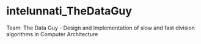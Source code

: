 # intelunnati_TheDataGuy
Team: The Data Guy - Design and Implementation of slow and fast division algorithms in Computer Architecture
